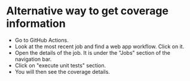 
# Alternative way to get coverage information

* Go to GitHub Actions.
* Look at the most recent job and find a web app workflow. Click on it.
* Open the details of the job. It is under the "Jobs" section of the navigation bar.
* Click on "execute unit tests" section.
* You will then see the coverage details.
